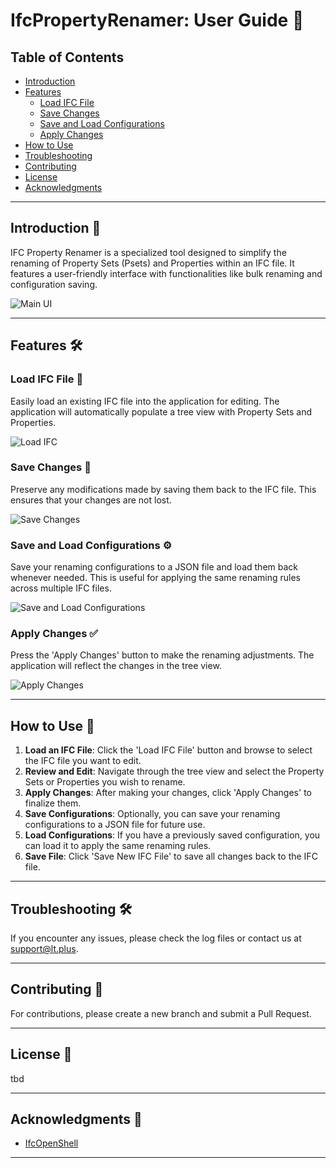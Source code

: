# IfcPropertyRenamer: User Guide 📘

## Table of Contents
- [Introduction](#introduction)
- [Features](#features)
  - [Load IFC File](#load-ifc-file)
  - [Save Changes](#save-changes)
  - [Save and Load Configurations](#save-and-load-configurations)
  - [Apply Changes](#apply-changes)
- [How to Use](#how-to-use)
- [Troubleshooting](#troubleshooting)
- [Contributing](#contributing-)
- [License](#license-)
- [Acknowledgments](#acknowledgments-)

---

## Introduction 🌟
IFC Property Renamer is a specialized tool designed to simplify the renaming of Property Sets (Psets) and Properties within an IFC file. It features a user-friendly interface with functionalities like bulk renaming and configuration saving.

![Main UI](path/to/main_ui_screenshot.png)

---

## Features 🛠

### Load IFC File 📂
Easily load an existing IFC file into the application for editing. The application will automatically populate a tree view with Property Sets and Properties.

![Load IFC](path/to/load_ifc_screenshot.png)

### Save Changes 💾
Preserve any modifications made by saving them back to the IFC file. This ensures that your changes are not lost.

![Save Changes](path/to/save_changes_screenshot.png)

### Save and Load Configurations ⚙️
Save your renaming configurations to a JSON file and load them back whenever needed. This is useful for applying the same renaming rules across multiple IFC files.

![Save and Load Configurations](path/to/save_and_load_configurations_screenshot.png)

### Apply Changes ✅
Press the 'Apply Changes' button to make the renaming adjustments. The application will reflect the changes in the tree view.

![Apply Changes](path/to/apply_changes_screenshot.png)

---

## How to Use 📝

1. **Load an IFC File**: Click the 'Load IFC File' button and browse to select the IFC file you want to edit.
2. **Review and Edit**: Navigate through the tree view and select the Property Sets or Properties you wish to rename.
3. **Apply Changes**: After making your changes, click 'Apply Changes' to finalize them.
4. **Save Configurations**: Optionally, you can save your renaming configurations to a JSON file for future use.
5. **Load Configurations**: If you have a previously saved configuration, you can load it to apply the same renaming rules.
6. **Save File**: Click 'Save New IFC File' to save all changes back to the IFC file.

---

## Troubleshooting 🛠️

If you encounter any issues, please check the log files or contact us at [support@lt.plus](mailto:support@lt.plus).

---

## Contributing 🤝

For contributions, please create a new branch and submit a Pull Request.

---

## License 📜

tbd

---

## Acknowledgments 👏

- [IfcOpenShell](https://ifcopenshell.org)

---